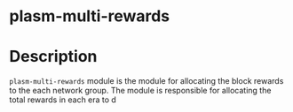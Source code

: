 # plasm-multi-rewards

# Description

`plasm-multi-rewards` module is the module for allocating the block rewards to the each network group. 
The module is responsible for allocating the total rewards in each era to d